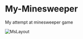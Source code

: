# My-Minesweeper
My attempt at minesweeper game 

![MsLayout](https://github.com/Max1mmus/Minesweeper/blob/master/gameLayout.jpg?raw=true)
